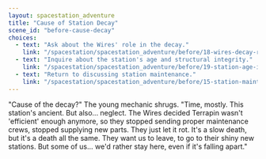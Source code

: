 ```yaml
---
layout: spacestation_adventure
title: "Cause of Station Decay"
scene_id: "before-cause-decay"
choices:
  - text: "Ask about the Wires' role in the decay."
    link: "/spacestation/spacestation_adventure/before/18-wires-decay-role"
  - text: "Inquire about the station's age and structural integrity."
    link: "/spacestation/spacestation_adventure/before/19-station-age-integrity"
  - text: "Return to discussing station maintenance."
    link: "/spacestation/spacestation_adventure/before/15-station-maintenance"
---
```


"Cause of the decay?" The young mechanic shrugs. "Time, mostly. This station's ancient. But also... neglect. The Wires decided Terrapin wasn't 'efficient' enough anymore, so they stopped sending proper maintenance crews, stopped supplying new parts. They just let it rot. It's a slow death, but it's a death all the same. They want us to leave, to go to their shiny new stations. But some of us... we'd rather stay here, even if it's falling apart."
